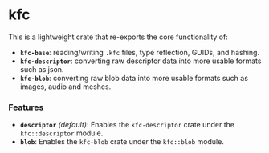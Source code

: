 # kfc

This is a lightweight crate that re-exports the core functionality of:
- **`kfc-base`**: reading/writing `.kfc` files, type reflection, GUIDs, and hashing.
- **`kfc-descriptor`**: converting raw descriptor data into more usable formats such as json.
- **`kfc-blob`**: converting raw blob data into more usable formats such as images, audio and meshes.

### Features

- **`descriptor`** *(default)*: Enables the `kfc-descriptor` crate under the `kfc::descriptor` module.
- **`blob`**: Enables the `kfc-blob` crate under the `kfc::blob` module.
